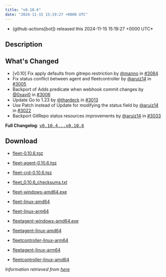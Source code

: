 ```yaml
---
title: "v0.10.6"
date: "2024-11-15 15:19:27 +0000 UTC"
---
```



* (github-actions[bot]) released this 2024-11-15 15:19:27 +0000 UTC*



## Description


<h2>What's Changed</h2>
<ul>
<li>[v0.10] Fix apply defaults from gitrepo restriction by <a class="user-mention notranslate" data-hovercard-type="user" data-hovercard-url="/users/manno/hovercard" data-octo-click="hovercard-link-click" data-octo-dimensions="link_type:self" href="https://github.com/manno">@manno</a> in <a class="issue-link js-issue-link" data-error-text="Failed to load title" data-id="2661529282" data-permission-text="Title is private" data-url="https://github.com/rancher/fleet/issues/3084" data-hovercard-type="pull_request" data-hovercard-url="/rancher/fleet/pull/3084/hovercard" href="https://github.com/rancher/fleet/pull/3084">#3084</a></li>
<li>Fix status conflict between agent and fleetcontroller by <a class="user-mention notranslate" data-hovercard-type="user" data-hovercard-url="/users/aruiz14/hovercard" data-octo-click="hovercard-link-click" data-octo-dimensions="link_type:self" href="https://github.com/aruiz14">@aruiz14</a> in <a class="issue-link js-issue-link" data-error-text="Failed to load title" data-id="2611784855" data-permission-text="Title is private" data-url="https://github.com/rancher/fleet/issues/3005" data-hovercard-type="pull_request" data-hovercard-url="/rancher/fleet/pull/3005/hovercard" href="https://github.com/rancher/fleet/pull/3005">#3005</a></li>
<li>Backport of Adds predicate when webhook commit changes by <a class="user-mention notranslate" data-hovercard-type="user" data-hovercard-url="/users/0xavi0/hovercard" data-octo-click="hovercard-link-click" data-octo-dimensions="link_type:self" href="https://github.com/0xavi0">@0xavi0</a> in <a class="issue-link js-issue-link" data-error-text="Failed to load title" data-id="2611795972" data-permission-text="Title is private" data-url="https://github.com/rancher/fleet/issues/3006" data-hovercard-type="pull_request" data-hovercard-url="/rancher/fleet/pull/3006/hovercard" href="https://github.com/rancher/fleet/pull/3006">#3006</a></li>
<li>Update Go to 1.23 by <a class="user-mention notranslate" data-hovercard-type="user" data-hovercard-url="/users/thardeck/hovercard" data-octo-click="hovercard-link-click" data-octo-dimensions="link_type:self" href="https://github.com/thardeck">@thardeck</a> in <a class="issue-link js-issue-link" data-error-text="Failed to load title" data-id="2613423442" data-permission-text="Title is private" data-url="https://github.com/rancher/fleet/issues/3013" data-hovercard-type="pull_request" data-hovercard-url="/rancher/fleet/pull/3013/hovercard" href="https://github.com/rancher/fleet/pull/3013">#3013</a></li>
<li>Use Patch instead of Update for modifying the status field by <a class="user-mention notranslate" data-hovercard-type="user" data-hovercard-url="/users/aruiz14/hovercard" data-octo-click="hovercard-link-click" data-octo-dimensions="link_type:self" href="https://github.com/aruiz14">@aruiz14</a> in <a class="issue-link js-issue-link" data-error-text="Failed to load title" data-id="2619084637" data-permission-text="Title is private" data-url="https://github.com/rancher/fleet/issues/3022" data-hovercard-type="pull_request" data-hovercard-url="/rancher/fleet/pull/3022/hovercard" href="https://github.com/rancher/fleet/pull/3022">#3022</a></li>
<li>Backport GitRepo status resources improvements by <a class="user-mention notranslate" data-hovercard-type="user" data-hovercard-url="/users/aruiz14/hovercard" data-octo-click="hovercard-link-click" data-octo-dimensions="link_type:self" href="https://github.com/aruiz14">@aruiz14</a> in <a class="issue-link js-issue-link" data-error-text="Failed to load title" data-id="2623779121" data-permission-text="Title is private" data-url="https://github.com/rancher/fleet/issues/3033" data-hovercard-type="pull_request" data-hovercard-url="/rancher/fleet/pull/3033/hovercard" href="https://github.com/rancher/fleet/pull/3033">#3033</a></li>
</ul>
<p><strong>Full Changelog</strong>: <a class="commit-link" href="https://github.com/rancher/fleet/compare/v0.10.4...v0.10.6"><tt>v0.10.4...v0.10.6</tt></a></p>



## Download


* [fleet-0.10.6.tgz](https://github.com/rancher/fleet/releases/download/v0.10.6/fleet-0.10.6.tgz)

* [fleet-agent-0.10.6.tgz](https://github.com/rancher/fleet/releases/download/v0.10.6/fleet-agent-0.10.6.tgz)

* [fleet-crd-0.10.6.tgz](https://github.com/rancher/fleet/releases/download/v0.10.6/fleet-crd-0.10.6.tgz)

* [fleet_0.10.6_checksums.txt](https://github.com/rancher/fleet/releases/download/v0.10.6/fleet_0.10.6_checksums.txt)

* [fleet-windows-amd64.exe](https://github.com/rancher/fleet/releases/download/v0.10.6/fleet-windows-amd64.exe)

* [fleet-linux-amd64](https://github.com/rancher/fleet/releases/download/v0.10.6/fleet-linux-amd64)

* [fleet-linux-arm64](https://github.com/rancher/fleet/releases/download/v0.10.6/fleet-linux-arm64)

* [fleetagent-windows-amd64.exe](https://github.com/rancher/fleet/releases/download/v0.10.6/fleetagent-windows-amd64.exe)

* [fleetagent-linux-amd64](https://github.com/rancher/fleet/releases/download/v0.10.6/fleetagent-linux-amd64)

* [fleetcontroller-linux-arm64](https://github.com/rancher/fleet/releases/download/v0.10.6/fleetcontroller-linux-arm64)

* [fleetagent-linux-arm64](https://github.com/rancher/fleet/releases/download/v0.10.6/fleetagent-linux-arm64)

* [fleetcontroller-linux-amd64](https://github.com/rancher/fleet/releases/download/v0.10.6/fleetcontroller-linux-amd64)




*Information retrieved from [here](https://github.com/rancher/fleet/releases/tag/v0.10.6)*

